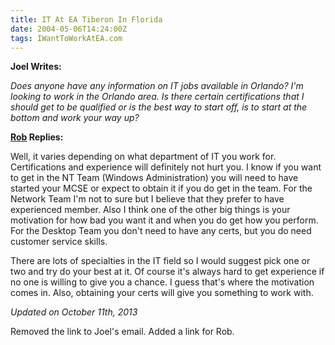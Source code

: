 ```yaml
---
title: IT At EA Tiberon In Florida
date: 2004-05-06T14:24:00Z
tags: IWantToWorkAtEA.com
---
```

**Joel Writes:**

*Does anyone have any information on IT jobs available in Orlando? I'm looking to work in the Orlando area. Is there certain certifications that I should get to be qualified or is the best way to start off, is to start at the bottom and work your way up?*

**[Rob][1] Replies:**

Well, it varies depending on what department of IT you work for. Certifications and experience will definitely not hurt you. I know if you want to get in the NT Team (Windows Administration) you will need to have started your MCSE or expect to obtain it if you do get in the team. For the Network Team I'm not to sure but I believe that they prefer to have experienced member. Also I think one of the other big things is your motivation for how bad you want it and when you do get how you perform. For the Desktop Team you don't need to have any certs, but you do need customer service skills.

There are lots of specialties in the IT field so I would suggest pick one or two and try do your best at it. Of course it's always hard to get experience if no one is willing to give you a chance. I guess that's where the motivation comes in. Also, obtaining your certs will give you something to work with.

*Updated on October 11th, 2013*

Removed the link to Joel's email. Added a link for Rob.

 [1]: http://www.linkedin.com/pub/robert-moreno/0/334/8b9


